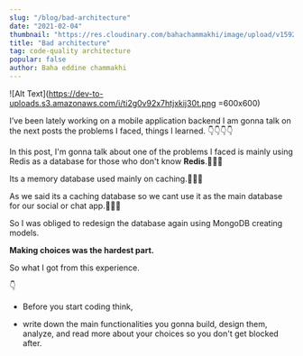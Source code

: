 ```yaml
---
slug: "/blog/bad-architecture"
date: "2021-02-04"
thumbnail: "https://res.cloudinary.com/bahachammakhi/image/upload/v1592999088/1_g_Gf_Wgs_GB_5x_H2_Gt9_GP_pkm_Vw_2x_aff8b814be.jpg"
title: "Bad architecture"
tag: code-quality architecture
popular: false
author: Baha eddine chammakhi
---
```


![Alt Text](https://dev-to-uploads.s3.amazonaws.com/i/ti2g0v92x7htjxkij30t.png =600x600)



I’ve been lately working on a mobile application backend I am gonna talk on the next posts the problems I faced, things I learned.
👇👇👇👇


In this post, I'm gonna talk about one of the problems I faced is mainly using Redis as a database for those who don't know **Redis**.👨🏻‍💻

Its a memory database used mainly on caching.👨🏻‍💻

As we said its a caching database so we cant use it as the main database for our social or chat app.👨🏻‍💻

So I was obliged to redesign the database again using MongoDB creating models.

**Making choices was the hardest part.**

So what I got from this experience.

👇

- Before you start coding think,

- write down the main functionalities you gonna build, design them, analyze, and read more about your choices  so you don't get blocked after.